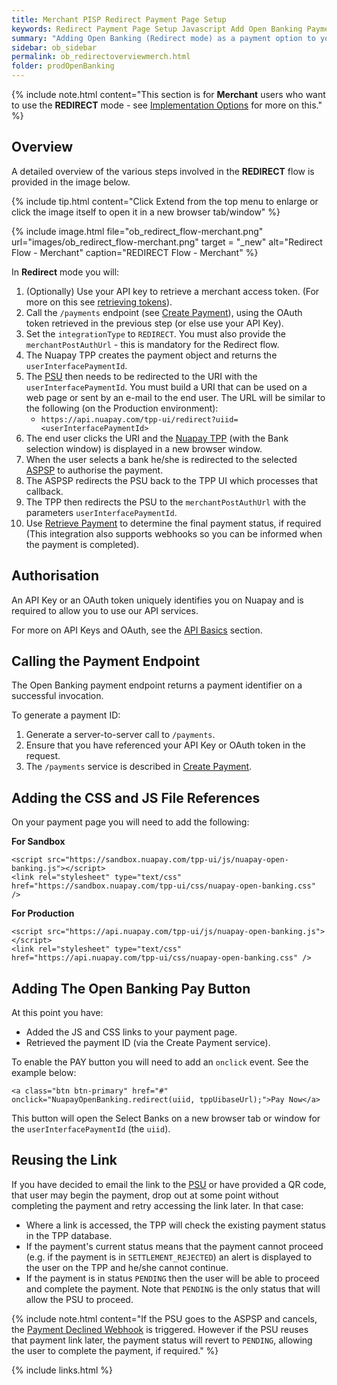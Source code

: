 ```yaml
---
title: Merchant PISP Redirect Payment Page Setup
keywords: Redirect Payment Page Setup Javascript Add Open Banking Payment Page
summary: "Adding Open Banking (Redirect mode) as a payment option to your Payment Page requires a little configuration as outlined below. In Redirect mode you will use the Nuapay user interface for Bank Selection and Confirmation screens, with the screens being launched in a new browser window. Alternatively, you can use this mode if you would like to implement a setup where PSUs are emailed a link to the Bank Selection page or scan a QR code, for example."
sidebar: ob_sidebar
permalink: ob_redirectoverviewmerch.html
folder: prodOpenBanking
---
```


{% include note.html content="This section is for **Merchant** users who want to use the **REDIRECT** mode - see [Implementation Options](ob_pispimplementation.html) for more on this." %}

## Overview

A detailed overview of the various steps involved in the **REDIRECT** flow is provided in the image below.

{% include tip.html content="Click Extend from the top menu to enlarge or click the image itself to open it in a new browser tab/window" %}

{% include image.html file="ob_redirect_flow-merchant.png" url="images/ob_redirect_flow-merchant.png" target = "_new" alt="Redirect Flow - Merchant" caption="REDIRECT Flow - Merchant" %}


In **Redirect** mode you will: 

1. (Optionally) Use your API key to retrieve a merchant access token. (For more on this see [retrieving tokens](ob_partnerintegration.html#api-details---post-tokens)).
1. Call the `/payments` endpoint (see [Create Payment](ob_createpayment.html)), using the OAuth token retrieved in the previous step (or else use your API Key). 
1. Set the `integrationType` to `REDIRECT`. You must also provide the `merchantPostAuthUrl` - this is mandatory for the Redirect flow. 
1. The Nuapay TPP creates the payment object and returns the `userInterfacePaymentId`.
1. The <a href="#" data-toggle="tooltip" data-original-title="{{site.data.glossary.psu}}">PSU</a> then needs to be redirected to the URI with the `userInterfacePaymentId`. You must build a URI that can be used on a web page or sent by an e-mail to the end user. The URL will be similar to the following (on the Production environment): 
   * `https://api.nuapay.com/tpp-ui/redirect?uiid=<userInterfacePaymentId>`
1. The end user clicks the URI and the <a href="#" data-toggle="tooltip" data-original-title="{{site.data.glossary.nupay_tpp}}">Nuapay TPP</a> (with the Bank selection window) is displayed in a new browser window.
1. When the user selects a bank he/she is redirected to the selected <a href="#" data-toggle="tooltip" data-original-title="{{site.data.glossary.aspsp}}">ASPSP</a> to authorise the payment.
1. The ASPSP redirects the PSU back to the TPP UI which processes that callback.
1. The TPP then redirects the PSU to the `merchantPostAuthUrl` with the parameters `userInterfacePaymentId`.
1. Use [Retrieve Payment](ob_retrievepayment.html) to determine the final payment status, if required (This integration also supports webhooks so you can be informed when the payment is completed).

## Authorisation 

An API Key or an OAuth token uniquely identifies you on Nuapay and is required to allow you to use our API services.

For more on API Keys and OAuth, see the <a href="ob_generalrules.html">API Basics</a> section.


## Calling the Payment Endpoint

The Open Banking payment endpoint returns a payment identifier on a successful invocation.

To generate a payment ID:

1. Generate a server-to-server call to `/payments`.
1. Ensure that you have referenced your API Key or OAuth token in the request.
1. The ``/payments`` service is described in <a href="ob_createpayment.html">Create Payment</a>.


## Adding the CSS and JS File References

On your payment page you will need to add the following:

**For Sandbox**

````
<script src="https://sandbox.nuapay.com/tpp-ui/js/nuapay-open-banking.js"></script>
<link rel="stylesheet" type="text/css" href="https://sandbox.nuapay.com/tpp-ui/css/nuapay-open-banking.css" />
````

**For Production**

````
<script src="https://api.nuapay.com/tpp-ui/js/nuapay-open-banking.js"></script>
<link rel="stylesheet" type="text/css" href="https://api.nuapay.com/tpp-ui/css/nuapay-open-banking.css" />
````

## Adding The Open Banking Pay Button

At this point you have:

* Added the JS and CSS links to your payment page.
* Retrieved the payment ID (via the Create Payment service).

To enable the <span class="label label-info">PAY</span> button you will need to add an ``onclick`` event. See the example below:

````
<a class="btn btn-primary" href="#" onclick="NuapayOpenBanking.redirect(uiid, tppUibaseUrl);">Pay Now</a>

````

This button will open the Select Banks on a new browser tab or window for the `userInterfacePaymentId` (the `uiid`).


## Reusing the Link

If you have decided to email the link to the <a href="#" data-toggle="tooltip" data-original-title="{{site.data.glossary.psu}}">PSU</a> or have provided a QR code, that user may begin the payment, drop out at some point without completing the payment and retry accessing the link later. In that case:

* Where a link is accessed, the TPP will check the existing payment status in the TPP database. 
* If the payment's current status means that the payment cannot proceed (e.g. if the payment is in `SETTLEMENT_REJECTED`) an alert is displayed to the user on the TPP and he/she cannot continue. 
* If the payment is in status `PENDING` then the user will be able to proceed and complete the payment. Note that `PENDING` is the only status that will allow the PSU to proceed.

{% include note.html content="If the PSU goes to the ASPSP and cancels, the [Payment Declined Webhook](ob_whpaymentdecl.html) is triggered. However if the PSU reuses that payment link later, the payment status will revert to `PENDING`, allowing the user to complete the payment, if required." %}


{% include links.html %}






